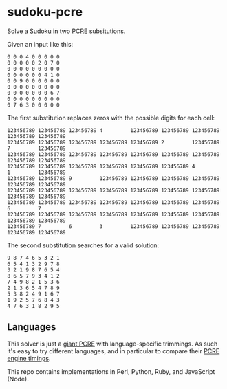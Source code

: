 # sudoku-pcre

Solve a [Sudoku](https://en.m.wikipedia.org/wiki/Sudoku) in two
[PCRE](https://en.m.wikipedia.org/wiki/Perl_Compatible_Regular_Expressions) subsitutions.

Given an input like this:

```
0 0 0 4 0 0 0 0 0
0 0 0 0 0 2 0 7 0
0 0 0 0 0 0 0 0 0
0 0 0 0 0 0 4 1 0
0 0 9 0 0 0 0 0 0
0 0 0 0 0 0 0 0 0
0 0 0 0 0 0 0 6 7
0 0 0 0 0 0 0 0 0
0 7 6 3 0 0 0 0 0
```

The first substitution replaces zeros with the possible digits for each
cell:

```
123456789 123456789 123456789 4         123456789 123456789 123456789 123456789 123456789
123456789 123456789 123456789 123456789 123456789 2         123456789 7         123456789
123456789 123456789 123456789 123456789 123456789 123456789 123456789 123456789 123456789
123456789 123456789 123456789 123456789 123456789 123456789 4         1         123456789
123456789 123456789 9         123456789 123456789 123456789 123456789 123456789 123456789
123456789 123456789 123456789 123456789 123456789 123456789 123456789 123456789 123456789
123456789 123456789 123456789 123456789 123456789 123456789 123456789 6         7
123456789 123456789 123456789 123456789 123456789 123456789 123456789 123456789 123456789
123456789 7         6         3         123456789 123456789 123456789 123456789 123456789
```

The second substitution searches for a valid solution:

```
9 8 7 4 6 5 3 2 1
6 5 4 1 3 2 9 7 8
3 2 1 9 8 7 6 5 4
8 6 5 7 9 3 4 1 2
7 4 9 8 2 1 5 3 6
2 1 3 6 5 4 7 8 9
5 3 8 2 4 9 1 6 7
1 9 2 5 7 6 8 4 3
4 7 6 3 1 8 2 9 5
```

Languages
---------

This solver is just a [giant PCRE](./regex.txt) with language-specific
trimmings. As such it's easy to try different languages, and in particular to
compare their [PCRE engine timings](./TIMES.md).

This repo contains implementations in Perl, Python, Ruby, and JavaScript (Node).
